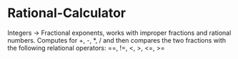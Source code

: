 # Rational-Calculator
Integers -> Fractional exponents, works with improper fractions and rational numbers. Computes for +, -, *, / and then compares the two fractions with the following relational operators: ==, !=, &lt;, >, &lt;=, >=
